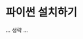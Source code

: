 <!-- -
![](https://github.com/hyeonDD/jump_to_django/blob/main/1_Part/1_2_Part/django.png)
-->
# 파이썬 설치하기 

... 생략 ...